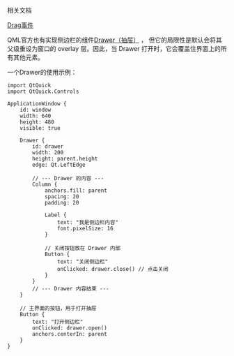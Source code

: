 相关文档

[Drag事件](https://github.com/FuZoe/Embedded-Development-NoteBook/blob/desktop/Qt/QML%20%26%20QtQuick/Qt%E6%8B%96%E6%94%BE/Drag.md)

QML官方也有实现侧边栏的组件[Drawer（抽屉）](https://doc.qt.io/qt-6/qml-qtquick-controls-drawer.html) ， 但它的局限性是默认会将其父级重设为窗口的 overlay 层。因此，当 Drawer 打开时，它会覆盖住界面上的所有其他元素。

一个Drawer的使用示例：


    import QtQuick
    import QtQuick.Controls
    
    ApplicationWindow {
        id: window
        width: 640
        height: 480
        visible: true
    
        Drawer {
            id: drawer
            width: 200
            height: parent.height
            edge: Qt.LeftEdge
    
            // --- Drawer 的内容 ---
            Column {
                anchors.fill: parent
                spacing: 20
                padding: 20
    
                Label {
                    text: "我是侧边栏内容"
                    font.pixelSize: 16
                }
    
                // 关闭按钮放在 Drawer 内部
                Button {
                    text: "关闭侧边栏"
                    onClicked: drawer.close() // 点击关闭
                }
            }
            // --- Drawer 内容结束 ---
        }
    
        // 主界面的按钮，用于打开抽屉
        Button {
            text: "打开侧边栏"
            onClicked: drawer.open()
            anchors.centerIn: parent
        }
    }
